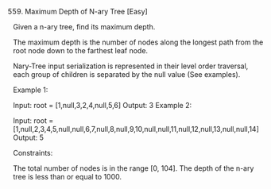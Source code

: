 559. Maximum Depth of N-ary Tree [Easy]

Given a n-ary tree, find its maximum depth.

The maximum depth is the number of nodes along the longest path from the root node down to the farthest leaf node.

Nary-Tree input serialization is represented in their level order traversal, each group of children is separated by the null value (See examples).

Example 1:

Input: root = [1,null,3,2,4,null,5,6]
Output: 3
Example 2:

Input: root = [1,null,2,3,4,5,null,null,6,7,null,8,null,9,10,null,null,11,null,12,null,13,null,null,14]
Output: 5

Constraints:

The total number of nodes is in the range [0, 104].
The depth of the n-ary tree is less than or equal to 1000.
